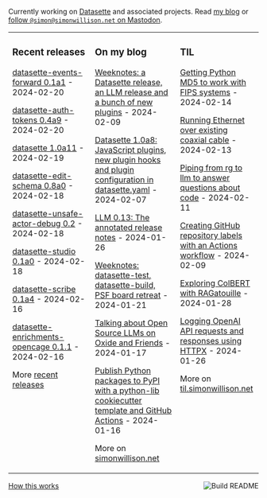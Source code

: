 Currently working on [Datasette](https://datasette.io/) and associated projects. Read [my blog](https://simonwillison.net/) or <a href="https://fedi.simonwillison.net/@simon">follow `@simon@simonwillison.net` on Mastodon</a>.

<table><tr><td valign="top" width="33%">

### Recent releases
<!-- recent_releases starts -->
[datasette-events-forward 0.1a1](https://github.com/datasette/datasette-events-forward/releases/tag/0.1a1) - 2024-02-20

[datasette-auth-tokens 0.4a9](https://github.com/simonw/datasette-auth-tokens/releases/tag/0.4a9) - 2024-02-20

[datasette 1.0a11](https://github.com/simonw/datasette/releases/tag/1.0a11) - 2024-02-19

[datasette-edit-schema 0.8a0](https://github.com/simonw/datasette-edit-schema/releases/tag/0.8a0) - 2024-02-18

[datasette-unsafe-actor-debug 0.2](https://github.com/datasette/datasette-unsafe-actor-debug/releases/tag/0.2) - 2024-02-18

[datasette-studio 0.1a0](https://github.com/datasette/datasette-studio/releases/tag/0.1a0) - 2024-02-18

[datasette-scribe 0.1a4](https://github.com/datasette/datasette-scribe/releases/tag/0.1a4) - 2024-02-16

[datasette-enrichments-opencage 0.1.1](https://github.com/datasette/datasette-enrichments-opencage/releases/tag/0.1.1) - 2024-02-16
<!-- recent_releases ends -->
More [recent releases](https://github.com/simonw/simonw/blob/main/releases.md)
</td><td valign="top" width="34%">

### On my blog
<!-- blog starts -->
[Weeknotes: a Datasette release, an LLM release and a bunch of new plugins](https://simonwillison.net/2024/Feb/9/weeknotes/) - 2024-02-09

[Datasette 1.0a8: JavaScript plugins, new plugin hooks and plugin configuration in datasette.yaml](https://simonwillison.net/2024/Feb/7/datasette-1a8/) - 2024-02-07

[LLM 0.13: The annotated release notes](https://simonwillison.net/2024/Jan/26/llm/) - 2024-01-26

[Weeknotes: datasette-test, datasette-build, PSF board retreat](https://simonwillison.net/2024/Jan/21/weeknotes/) - 2024-01-21

[Talking about Open Source LLMs on Oxide and Friends](https://simonwillison.net/2024/Jan/17/oxide-and-friends/) - 2024-01-17

[Publish Python packages to PyPI with a python-lib cookiecutter template and GitHub Actions](https://simonwillison.net/2024/Jan/16/python-lib-pypi/) - 2024-01-16
<!-- blog ends -->
More on [simonwillison.net](https://simonwillison.net/)
</td><td valign="top" width="33%">

### TIL
<!-- tils starts -->
[Getting Python MD5 to work with FIPS systems](https://til.simonwillison.net/python/md5-fips) - 2024-02-14

[Running Ethernet over existing coaxial cable](https://til.simonwillison.net/networking/ethernet-over-coaxial-cable) - 2024-02-13

[Piping from rg to llm to answer questions about code](https://til.simonwillison.net/llms/rg-pipe-llm-trick) - 2024-02-11

[Creating GitHub repository labels with an Actions workflow](https://til.simonwillison.net/github-actions/creating-github-labels) - 2024-02-09

[Exploring ColBERT with RAGatouille](https://til.simonwillison.net/llms/colbert-ragatouille) - 2024-01-28

[Logging OpenAI API requests and responses using HTTPX](https://til.simonwillison.net/httpx/openai-log-requests-responses) - 2024-01-26
<!-- tils ends -->
More on [til.simonwillison.net](https://til.simonwillison.net/)
</td></tr></table>

<a href="https://github.com/simonw/simonw/actions"><img src="https://github.com/simonw/simonw/workflows/Build%20README/badge.svg" align="right" alt="Build README"></a> <a href="https://simonwillison.net/2020/Jul/10/self-updating-profile-readme/">How this works</a>
